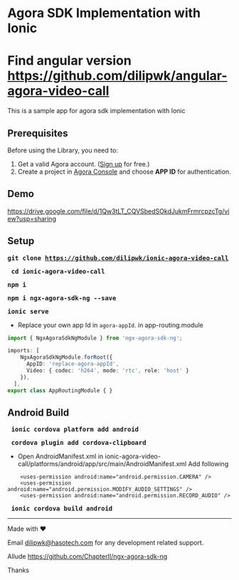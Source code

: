# Agora SDK Implementation with Ionic

# Find angular version https://github.com/dilipwk/angular-agora-video-call


This is a sample app for agora sdk implementation with Ionic


## Prerequisites
Before using the Library, you need to:

1. Get a valid Agora account. ([Sign up](https://sso.agora.io/en/signup) for free.)
2. Create a project in [Agora Console](https://console.agora.io/) and choose **APP ID** for authentication.


## Demo 
https://drive.google.com/file/d/1Qw3tLT_CQVSbedSOkdJukmFrmrcpzcTg/view?usp=sharing

## Setup 
<strong><pre>git clone https://github.com/dilipwk/ionic-agora-video-call</pre></strong>
<strong><pre> cd ionic-agora-video-call </pre></strong>
<strong><pre> npm i </pre></strong>
<strong><pre>npm i ngx-agora-sdk-ng --save </pre></strong>
<strong><pre>ionic serve</pre></strong>
 
* Replace your own app Id in `agora-appId`. in app-routing.module
```ts
import { NgxAgoraSdkNgModule } from 'ngx-agora-sdk-ng';

imports: [
    NgxAgoraSdkNgModule.forRoot({
      AppID: 'replace-agora-appId',
      Video: { codec: 'h264', mode: 'rtc', role: 'host' }
    }),
  ],
export class AppRoutingModule { }
```

## Android Build
<strong><pre> ionic cordova platform add android </pre></strong>
<strong><pre> cordova plugin add cordova-clipboard </pre></strong>
* Open AndroidManifest.xml in ionic-agora-video-call/platforms/android/app/src/main/AndroidManifest.xml 
Add following 
```
    <uses-permission android:name="android.permission.CAMERA" />
    <uses-permission android:name="android.permission.MODIFY_AUDIO_SETTINGS" />
    <uses-permission android:name="android.permission.RECORD_AUDIO" />
```
<strong><pre> ionic cordova build android </pre></strong>

------------
Made with ❤️

Email dilipwk@hasotech.com for any development related support.

Allude https://github.com/ChapterII/ngx-agora-sdk-ng


Thanks